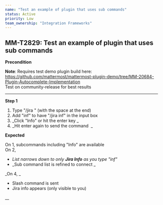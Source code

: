 ```yaml
---
name: "Test an example of plugin that uses sub commands"
status: Active
priority: Low
team_ownership: "Integration Frameworks"
---
```


## MM-T2829: Test an example of plugin that uses sub commands

**Precondition**

**Note**: Requires test demo plugin build here: <https://github.com/mattermost/mattermost-plugin-demo/tree/MM-20684-Plugin-Autocomplete-Implementation>\
Test on community-release for best results

---

**Step 1**

1. Type "/jira " (with the space at the end)
2. Add "inf" to have "/jira inf" in the input box
3. _Click "Info" or hit the enter key _
4. _Hit enter again to send the command  _

**Expected**

On 1, subcommands including "Info" are available\
On 2,

- _List narrows down to only **Jira Info** as you type "inf"_
- _Sub command list is refined to connect _

_On 4, _

- Slash command is sent
- Jira info appears (only visible to you)

__
